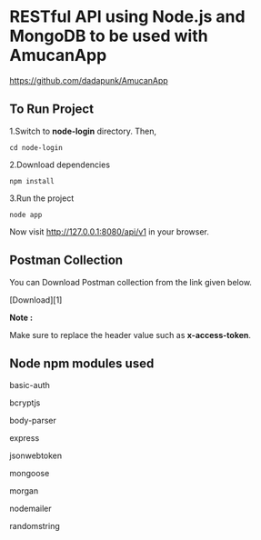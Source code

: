 
# RESTful API using Node.js and MongoDB to be used with AmucanApp 
https://github.com/dadapunk/AmucanApp

To Run Project
--------
1.Switch to __node-login__ directory. Then,
```
cd node-login
```
2.Download dependencies
```
npm install
```
3.Run the project
```
node app
```
Now visit http://127.0.0.1:8080/api/v1 in your browser.

Postman Collection
--------
You can Download Postman collection from the link given below.

[Download][1]

__Note :__ 

Make sure to replace the header value such as __x-access-token__.


Node npm modules used
--------

basic-auth

bcryptjs

body-parser

express

jsonwebtoken

mongoose

morgan

nodemailer

randomstring

